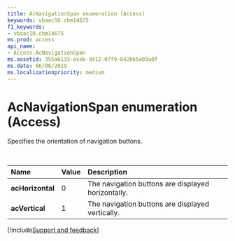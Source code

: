 ```yaml
---
title: AcNavigationSpan enumeration (Access)
keywords: vbaac10.chm14675
f1_keywords:
- vbaac10.chm14675
ms.prod: access
api_name:
- Access.AcNavigationSpan
ms.assetid: 355a6133-aceb-d412-07f9-842b65a03a0f
ms.date: 06/08/2019
ms.localizationpriority: medium
---
```



# AcNavigationSpan enumeration (Access)

Specifies the orientation of navigation buttons.

<br/>

|Name|Value|Description|
|:-----|:-----|:-----|
|**acHorizontal**|0|The navigation buttons are displayed horizontally.|
|**acVertical**|1|The navigation buttons are displayed vertically.|

[!include[Support and feedback](~/includes/feedback-boilerplate.md)]
